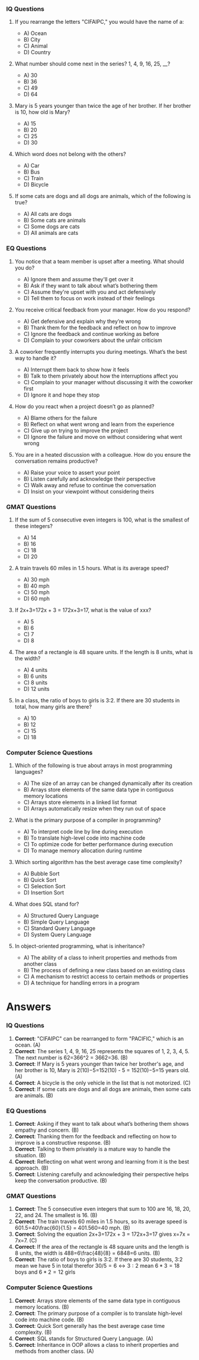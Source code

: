 ### **IQ Questions**

1. If you rearrange the letters "CIFAIPC," you would have the name of a:
    
    - A) Ocean
    - B) City
    - C) Animal
    - D) Country
2. What number should come next in the series? 1, 4, 9, 16, 25, __?
    
    - A) 30
    - B) 36
    - C) 49
    - D) 64
3. Mary is 5 years younger than twice the age of her brother. If her brother is 10, how old is Mary?
    
    - A) 15
    - B) 20
    - C) 25
    - D) 30
4. Which word does not belong with the others?
    
    - A) Car
    - B) Bus
    - C) Train
    - D) Bicycle
5. If some cats are dogs and all dogs are animals, which of the following is true?
    
    - A) All cats are dogs
    - B) Some cats are animals
    - C) Some dogs are cats
    - D) All animals are cats

### **EQ Questions**

1. You notice that a team member is upset after a meeting. What should you do?
    
    - A) Ignore them and assume they'll get over it
    - B) Ask if they want to talk about what’s bothering them
    - C) Assume they're upset with you and act defensively
    - D) Tell them to focus on work instead of their feelings
2. You receive critical feedback from your manager. How do you respond?
    
    - A) Get defensive and explain why they’re wrong
    - B) Thank them for the feedback and reflect on how to improve
    - C) Ignore the feedback and continue working as before
    - D) Complain to your coworkers about the unfair criticism
3. A coworker frequently interrupts you during meetings. What’s the best way to handle it?
    
    - A) Interrupt them back to show how it feels
    - B) Talk to them privately about how the interruptions affect you
    - C) Complain to your manager without discussing it with the coworker first
    - D) Ignore it and hope they stop
4. How do you react when a project doesn’t go as planned?
    
    - A) Blame others for the failure
    - B) Reflect on what went wrong and learn from the experience
    - C) Give up on trying to improve the project
    - D) Ignore the failure and move on without considering what went wrong
5. You are in a heated discussion with a colleague. How do you ensure the conversation remains productive?
    
    - A) Raise your voice to assert your point
    - B) Listen carefully and acknowledge their perspective
    - C) Walk away and refuse to continue the conversation
    - D) Insist on your viewpoint without considering theirs

### **GMAT Questions**

1. If the sum of 5 consecutive even integers is 100, what is the smallest of these integers?
    
    - A) 14
    - B) 16
    - C) 18
    - D) 20
2. A train travels 60 miles in 1.5 hours. What is its average speed?
    
    - A) 30 mph
    - B) 40 mph
    - C) 50 mph
    - D) 60 mph
3. If 2x+3=172x + 3 = 172x+3=17, what is the value of xxx?
    
    - A) 5
    - B) 6
    - C) 7
    - D) 8
4. The area of a rectangle is 48 square units. If the length is 8 units, what is the width?
    
    - A) 4 units
    - B) 6 units
    - C) 8 units
    - D) 12 units
5. In a class, the ratio of boys to girls is 3:2. If there are 30 students in total, how many girls are there?
    
    - A) 10
    - B) 12
    - C) 15
    - D) 18

### **Computer Science Questions**

1. Which of the following is true about arrays in most programming languages?
    
    - A) The size of an array can be changed dynamically after its creation
    - B) Arrays store elements of the same data type in contiguous memory locations
    - C) Arrays store elements in a linked list format
    - D) Arrays automatically resize when they run out of space
2. What is the primary purpose of a compiler in programming?
    
    - A) To interpret code line by line during execution
    - B) To translate high-level code into machine code
    - C) To optimize code for better performance during execution
    - D) To manage memory allocation during runtime
3. Which sorting algorithm has the best average case time complexity?
    
    - A) Bubble Sort
    - B) Quick Sort
    - C) Selection Sort
    - D) Insertion Sort
4. What does SQL stand for?
    
    - A) Structured Query Language
    - B) Simple Query Language
    - C) Standard Query Language
    - D) System Query Language
5. In object-oriented programming, what is inheritance?
    
    - A) The ability of a class to inherit properties and methods from another class
    - B) The process of defining a new class based on an existing class
    - C) A mechanism to restrict access to certain methods or properties
    - D) A technique for handling errors in a program

# Answers
### **IQ Questions**

1. **Correct**: "CIFAIPC" can be rearranged to form "PACIFIC," which is an ocean. (A)
2. **Correct**: The series 1, 4, 9, 16, 25 represents the squares of 1, 2, 3, 4, 5. The next number is 62=366^2 = 3662=36. (B)
3. **Correct**: If Mary is 5 years younger than twice her brother's age, and her brother is 10, Mary is 2(10)−5=152(10) - 5 = 152(10)−5=15 years old. (A)
4. **Correct**: A bicycle is the only vehicle in the list that is not motorized. (C)
5. **Correct**: If some cats are dogs and all dogs are animals, then some cats are animals. (B)

### **EQ Questions**

1. **Correct**: Asking if they want to talk about what’s bothering them shows empathy and concern. (B)
2. **Correct**: Thanking them for the feedback and reflecting on how to improve is a constructive response. (B)
3. **Correct**: Talking to them privately is a mature way to handle the situation. (B)
4. **Correct**: Reflecting on what went wrong and learning from it is the best approach. (B)
5. **Correct**: Listening carefully and acknowledging their perspective helps keep the conversation productive. (B)

### **GMAT Questions**

1. **Correct**: The 5 consecutive even integers that sum to 100 are 16, 18, 20, 22, and 24. The smallest is 16. (B)
2. **Correct**: The train travels 60 miles in 1.5 hours, so its average speed is 601.5=40\frac{60}{1.5} = 401.560​=40 mph. (B)
3. **Correct**: Solving the equation 2x+3=172x + 3 = 172x+3=17 gives x=7x = 7x=7. (C)
4. **Correct**: If the area of the rectangle is 48 square units and the length is 8 units, the width is 488=6\frac{48}{8} = 6848​=6 units. (B)
5. **Correct**: The ratio of boys to girls is 3:2. If there are 30 students, 3:2 mean we have 5 in total therefor $30 / 5 = 6 \leftrightarrow 3 : 2$ mean $6*3 = 18$ boys and $6*2=12$ girls 

### **Computer Science Questions**

1. **Correct**: Arrays store elements of the same data type in contiguous memory locations. (B)
2. **Correct**: The primary purpose of a compiler is to translate high-level code into machine code. (B)
3. **Correct**: Quick Sort generally has the best average case time complexity. (B)
4. **Correct**: SQL stands for Structured Query Language. (A)
5. **Correct**: Inheritance in OOP allows a class to inherit properties and methods from another class. (A)